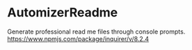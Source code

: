 # AutomizerReadme
Generate professional  read me files through console prompts.
https://www.npmjs.com/package/inquirer/v/8.2.4